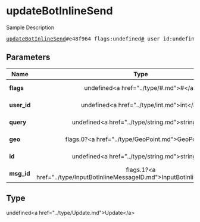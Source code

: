 # updateBotInlineSend

Sample Description

<pre>
<a href="../constructor/updateBotInlineSend.md">updateBotInlineSend</a>#e48f964 flags:undefined<a href="../type/#.md">#</a> user_id:undefined<a href="../type/int.md">int</a> query:undefined<a href="../type/string.md">string</a> geo:flags.0?<a href="../type/GeoPoint.md">GeoPoint</a> id:undefined<a href="../type/string.md">string</a> msg_id:flags.1?<a href="../type/InputBotInlineMessageID.md">InputBotInlineMessageID</a> = undefined<a href="../type/Update.md">Update</a>;
</pre>

## Parameters

| Name | Type | Description |
|------|:----:|-------------|
| **flags** | undefined&lt;a href=&#34;../type/#.md&#34;&gt;#&lt;/a&gt; | Param description |
| **user_id** | undefined&lt;a href=&#34;../type/int.md&#34;&gt;int&lt;/a&gt; | Param description |
| **query** | undefined&lt;a href=&#34;../type/string.md&#34;&gt;string&lt;/a&gt; | Param description |
| **geo** | flags.0?&lt;a href=&#34;../type/GeoPoint.md&#34;&gt;GeoPoint&lt;/a&gt; | Param description |
| **id** | undefined&lt;a href=&#34;../type/string.md&#34;&gt;string&lt;/a&gt; | Param description |
| **msg_id** | flags.1?&lt;a href=&#34;../type/InputBotInlineMessageID.md&#34;&gt;InputBotInlineMessageID&lt;/a&gt; | Param description |

## Type

undefined&lt;a href=&#34;../type/Update.md&#34;&gt;Update&lt;/a&gt;
